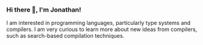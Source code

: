 ### Hi there 👋, I'm Jonathan!

I am interested in programming languages, particularly type systems and compilers. I am very curious to learn more about new ideas from compilers, such as search-based compilation techniques. 

<!-- 
I would like to learn more about operating systems, build a Chocopy compiler, and create a unique flashcard system using Django.

I'm interested in programming languages, particularly regarding techniques, methods, and tools to make it easier for people to program, and to program correctly. I enjoy work related to type systems, static analysis techniques, and compiler optimizations. I am currently studying auto-vectorization techniques, and am curious about search techniques to improve vectorization performance.

**JonathanDLTran/JonathanDLTran** is a ✨ _special_ ✨ repository because its `README.md` (this file) appears on your GitHub profile.

Here are some ideas to get you started:

- 🔭 I’m currently working on ...
- 🌱 I’m currently learning ...
- 👯 I’m looking to collaborate on ...
- 🤔 I’m looking for help with ...
- 💬 Ask me about ...
- 📫 How to reach me: ...
- 😄 Pronouns: ...
- ⚡ Fun fact: ...
 -->
